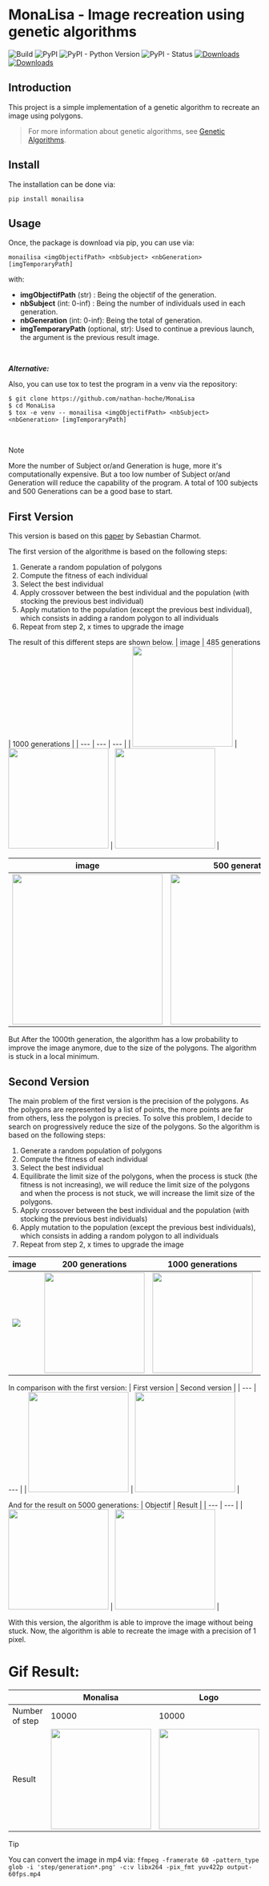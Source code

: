 # MonaLisa - Image recreation using genetic algorithms

![Build](https://github.com/nathan-hoche/MonaLisa/actions/workflows/python-app.yml/badge.svg)
![PyPI](https://img.shields.io/pypi/v/monalisa.svg)
![PyPI - Python Version](https://img.shields.io/pypi/pyversions/monalisa.svg)
![PyPI - Status](https://img.shields.io/pypi/status/monalisa.svg)
[![Downloads](https://pepy.tech/badge/monalisa)](https://pepy.tech/project/monalisa)
[![Downloads](https://pepy.tech/badge/monalisa/month)](https://pepy.tech/project/monalisa/month)

## Introduction

This project is a simple implementation of a genetic algorithm to recreate an image using polygons.

> For more information about genetic algorithms, see [Genetic Algorithms](https://en.wikipedia.org/wiki/Genetic_algorithm).

## Install

The installation can be done via:

```
pip install monailisa
```

## Usage

Once, the package is download via pip, you can use via:

```
monailisa <imgObjectifPath> <nbSubject> <nbGeneration> [imgTemporaryPath]
```

with:
- **imgObjectifPath** (str) : Being the objectif of the generation.
- **nbSubject** (int: 0-inf) : Being the number of individuals used in each generation.
- **nbGeneration** (int: 0-inf): Being the total of generation.
- **imgTemporaryPath** (optional, str): Used to continue a previous launch, the argument is the previous result image.

<br>

***Alternative:***

Also, you can use tox to test the program in a venv via the repository:
```
$ git clone https://github.com/nathan-hoche/MonaLisa
$ cd MonaLisa
$ tox -e venv -- monailisa <imgObjectifPath> <nbSubject> <nbGeneration> [imgTemporaryPath]
```

<br>

> [!NOTE]
> More the number of Subject or/and Generation is huge, more it's computationally expensive. But a too low number of Subject or/and Generation will reduce the capability of the program. A total of 100 subjects and 500 Generations can be a good base to start.

## First Version
This version is based on this [paper](https://medium.com/@sebastian.y.charmot/genetic-algorithm-for-image-recreation-4ca546454aaa) by Sebastian Charmot.

The first version of the algorithme is based on the following steps:
1. Generate a random population of polygons
2. Compute the fitness of each individual
3. Select the best individual
4. Apply crossover between the best individual and the population (with stocking the previous best individual)
5. Apply mutation to the population (except the previous best individual), which consists in adding a random polygon to all individuals
6. Repeat from step 2, x times to upgrade the image

The result of this different steps are shown below.
| image | 485 generations | 1000 generations |
| --- | --- | --- |
| <img src="https://raw.githubusercontent.com/nathan-hoche/MonaLisa/refs/heads/main/img/mona-lisa/mona.png" width="200"/> | <img src="https://raw.githubusercontent.com/nathan-hoche/MonaLisa/refs/heads/main/img/mona-lisa/generation485.png" width="200"/> | <img src="https://raw.githubusercontent.com/nathan-hoche/MonaLisa/refs/heads/main/img/mona-lisa/mona-lisa-1220.png" width="200"/> |

| image | 500 generations |
| --- | --- |
| <img src="https://raw.githubusercontent.com/nathan-hoche/MonaLisa/refs/heads/main/img/nuit-etoilee/nuit-etoilee.png" width="300"/> | <img src="https://raw.githubusercontent.com/nathan-hoche/MonaLisa/refs/heads/main/img/nuit-etoilee/nuit-etoilee-500.png" width="300"/>

But After the 1000th generation, the algorithm has a low probability to improve the image anymore, due to the size of the polygons. The algorithm is stuck in a local minimum.

## Second Version

The main problem of the first version is the precision of the polygons. As the polygons are represented by a list of points, the more points are far from others, less the polygon is precies. To solve this problem, I decide to search on progressively reduce the size of the polygons. So the algorithm is based on the following steps:
1. Generate a random population of polygons
2. Compute the fitness of each individual
3. Select the best individual
4. Equilibrate the limit size of the polygons, when the process is stuck (the fitness is not increasing), we will reduce the limit size of the polygons and when the process is not stuck, we will increase the limit size of the polygons.
5. Apply crossover between the best individual and the population (with stocking the previous best individuals)
6. Apply mutation to the population (except the previous best individuals), which consists in adding a random polygon to all individuals
7. Repeat from step 2, x times to upgrade the image

| image | 200 generations | 1000 generations | 2000 generations | 3000 generations | 4000 generations | 5000 generations |
| --- | --- | --- | --- | --- | --- | --- |
| <img src="https://raw.githubusercontent.com/nathan-hoche/MonaLisa/refs/heads/main/img/logo/logo.png"/> | <img src="https://raw.githubusercontent.com/nathan-hoche/MonaLisa/refs/heads/main/img/logo/res2-200.png" width="200"/> | <img src="https://raw.githubusercontent.com/nathan-hoche/MonaLisa/refs/heads/main/img/logo/res2-1000.png" width="200"/> |<img src="https://raw.githubusercontent.com/nathan-hoche/MonaLisa/refs/heads/main/img/logo/res2-2000.png" width="200"/> | <img src="https://raw.githubusercontent.com/nathan-hoche/MonaLisa/refs/heads/main/img/logo/res2-3000.png" width="200"/> | <img src="https://raw.githubusercontent.com/nathan-hoche/MonaLisa/refs/heads/main/img/logo/res2-4000.png" width="200"/> | <img src="https://raw.githubusercontent.com/nathan-hoche/MonaLisa/refs/heads/main/img/logo/res2-5000.png" width="200"/> |

In comparison with the first version:
| First version | Second version |
| --- | --- |
| <img src="https://raw.githubusercontent.com/nathan-hoche/MonaLisa/refs/heads/main/img/logo/logo-1000.png" width="200"/> | <img src="https://raw.githubusercontent.com/nathan-hoche/MonaLisa/refs/heads/main/img/logo/res2-1000.png" width="200"/> |

And for the result on 5000 generations:
| Objectif | Result |
| --- | --- |
| <img src="https://raw.githubusercontent.com/nathan-hoche/MonaLisa/refs/heads/main/img/logo/logo.png" width="200"/> | <img src="https://raw.githubusercontent.com/nathan-hoche/MonaLisa/refs/heads/main/img/logo/res2-5000.png" width="200"/> |

With this version, the algorithm is able to improve the image without being stuck. Now, the algorithm is able to recreate the image with a precision of 1 pixel.

# Gif Result:

| | Monalisa | Logo |
|-|----------|------|
|Number of step|10000|10000|
|Result|<img src="https://raw.githubusercontent.com/nathan-hoche/MonaLisa/refs/heads/main/gif/mona-60fps.gif" width="200"/>|<img src="https://raw.githubusercontent.com/nathan-hoche/MonaLisa/refs/heads/main/gif/logo-60fps.gif" width="200"/>|


> [!TIP]
> You can convert the image in mp4 via: `ffmpeg -framerate 60 -pattern_type glob -i 'step/generation*.png' -c:v libx264 -pix_fmt yuv422p output-60fps.mp4`
